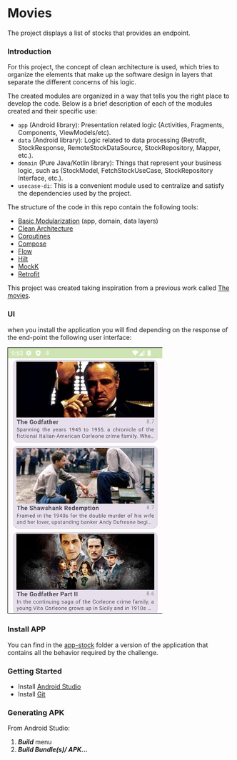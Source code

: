 # Movies

The project displays a list of stocks that provides an endpoint.


### Introduction

For this project, the concept of clean architecture is used, which tries to organize the elements
that make up the software design in layers that separate the different concerns of his logic.

The created modules are organized in a way that tells you the right place to develop the code.
Below is a brief description of each of the modules created and their specific use:

- `app` (Android library): Presentation related logic (Activities, Fragments, Components, ViewModels/etc).
- `data` (Android library): Logic related to data processing (Retrofit, StockResponse, RemoteStockDataSource,
  StockRepository, Mapper, etc.).
- `domain` (Pure Java/Kotlin library): Things that represent your business logic, such as (StockModel, FetchStockUseCase,
  StockRepository Interface, etc.).
- `usecase-di`: This is a convenient module used to centralize and satisfy the dependencies used by the project.


The structure of the code in this repo contain the following tools:

- [Basic Modularization](https://android-developers.googleblog.com/2021/12/rebuilding-our-guide-to-app-architecture.html) (app, domain, data layers)
- [Clean Architecture](https://medium.com/android-dev-hacks/detailed-guide-on-android-clean-architecture-9eab262a9011)
- [Coroutines](https://developer.android.com/kotlin/coroutines)
- [Compose](https://developer.android.com/jetpack/compose)
- [Flow](https://developer.android.com/kotlin/flow)
- [Hilt](https://developer.android.com/training/dependency-injection/hilt-android)
- [MockK](https://mockk.io/)
- [Retrofit](https://square.github.io/retrofit/)

This project was created taking inspiration from a previous work called [The movies](https://github.com/camroga/movie).

### UI

when you install the application you will find depending on the response of the end-point the following user interface:

![Alt text](app-movies/movies-screen.png)

### Install APP

You can find in the [app-stock](app-movies/movies.apk) folder a version of the application
that contains all the behavior required by the challenge.

### Getting Started

* Install [Android Studio](https://developer.android.com/studio/install.html)
* Install [Git](https://git-scm.com/book/es/v2)

### Generating APK

From Android Studio:
1. ***Build*** menu
2. ***Build Bundle(s)/ APK...***